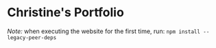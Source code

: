 # Christine's Portfolio

*Note:* when executing the website for the first time, run:
`npm install --legacy-peer-deps`
